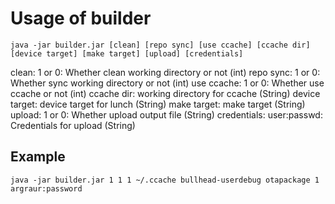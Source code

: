 # Usage of builder
```
java -jar builder.jar [clean] [repo sync] [use ccache] [ccache dir] [device target] [make target] [upload] [credentials]
```

clean: 1 or 0: Whether clean working directory or not (int)
repo sync: 1 or 0: Whether sync working directory or not (int)
use ccache: 1 or 0: Whether use ccache or not (int)
ccache dir: working directory for ccache (String)
device target: device target for lunch (String)
make target: make target (String)
upload: 1 or 0: Whether upload output file (String)
credentials: user:passwd: Credentials for upload (String)

## Example
```
java -jar builder.jar 1 1 1 ~/.ccache bullhead-userdebug otapackage 1 argraur:password
```
